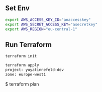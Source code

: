 ## Set Env
```bash
export AWS_ACCESS_KEY_ID="anaccesskey"
export AWS_SECRET_ACCESS_KEY="asecretkey"
export AWS_REGION="eu-central-1"
```

## Run Terraform

```bash
terraform init

terraform apply
project: yuyatinnefeld-dev
zone: europe-west1
```




$ terraform plan